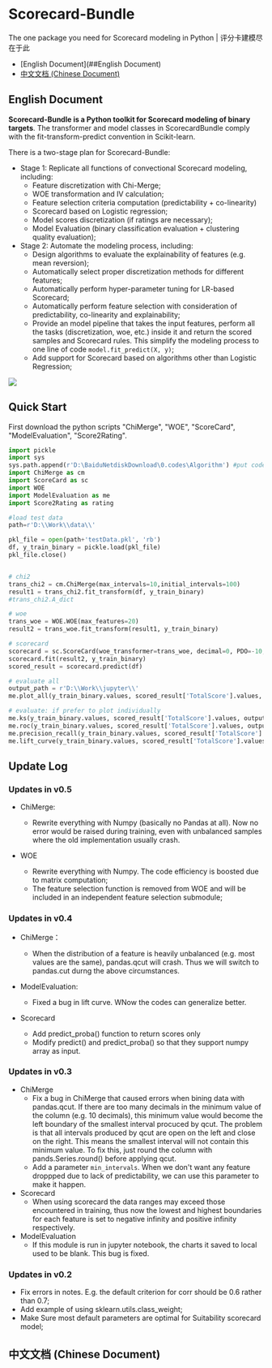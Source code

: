 # Scorecard-Bundle

The one package you need for Scorecard modeling in Python | 评分卡建模尽在于此

- [English Document](##English Document)
- [中文文档  (Chinese Document)](#中文文档  (Chinese Document))

## English Document

**Scorecard-Bundle is a Python toolkit for Scorecard modeling of binary targets**. The transformer and model classes in ScorecardBundle comply with the fit-transform-predict convention in Scikit-learn.

There is a two-stage plan for Scorecard-Bundle:

- Stage 1: Replicate all functions of convectional Scorecard modeling, including:
  - Feature discretization with Chi-Merge;
  - WOE transformation and IV calculation;
  - Feature selection criteria computation (predictability + co-linearity)
  - Scorecard based on Logistic regression;
  - Model scores discretization (if ratings are necessary);
  - Model Evaluation (binary classification evaluation + clustering quality evaluation);
- Stage 2: Automate the modeling process, including:
  - Design algorithms to evaluate the explainability of features (e.g. mean reversion);
  - Automatically select proper discretization methods for different features;
  - Automatically perform hyper-parameter tuning for LR-based Scorecard;
  - Automatically perform feature selection with consideration of predictability, co-linearity and explainability;
  - Provide an model pipeline that takes the input features, perform all the tasks (discretization, woe, etc.) inside it and return the scored samples and Scorecard rules. This simplify the modeling process to one line of code `model.fit_predict(X, y)`;
  - Add support for Scorecard based on algorithms other than Logistic Regression;

<img src="https://github.com/Lantianzz/ScorecardBundle/blob/master/pics/framework.svg">

## Quick Start

First download the python scripts "ChiMerge", "WOE", "ScoreCard",  "ModelEvaluation",  "Score2Rating".

~~~python
import pickle
import sys
sys.path.append(r'D:\BaiduNetdiskDownload\0.codes\Algorithm') #put codes in this location
import ChiMerge as cm
import ScoreCard as sc
import WOE
import ModelEvaluation as me
import Score2Rating as rating

#load test data
path=r'D:\\Work\\data\\'

pkl_file = open(path+'testData.pkl', 'rb')
df, y_train_binary = pickle.load(pkl_file)
pkl_file.close()


# chi2
trans_chi2 = cm.ChiMerge(max_intervals=10,initial_intervals=100)
result1 = trans_chi2.fit_transform(df, y_train_binary)
#trans_chi2.A_dict

# woe
trans_woe = WOE.WOE(max_features=20)
result2 = trans_woe.fit_transform(result1, y_train_binary)

# scorecard 
scorecard = sc.ScoreCard(woe_transformer=trans_woe, decimal=0, PDO=-10, basePoints=60)
scorecard.fit(result2, y_train_binary)
scored_result = scorecard.predict(df)

# evaluate all
output_path = r'D:\\Work\\jupyter\\'
me.plot_all(y_train_binary.values, scored_result['TotalScore'].values, output_path=output_path)

# evaluate: if prefer to plot individually
me.ks(y_train_binary.values, scored_result['TotalScore'].values, output_path=output_path) 
me.roc(y_train_binary.values, scored_result['TotalScore'].values, output_path=output_path) 
me.precision_recall(y_train_binary.values, scored_result['TotalScore'].values, output_path=output_path) 
me.lift_curve(y_train_binary.values, scored_result['TotalScore'].values, output_path=output_path)
~~~

## Update Log

### Updates in v0.5

- ChiMerge:
  - Rewrite everything with Numpy (basically no Pandas at all). Now no error would be raised during training, even with unbalanced samples where the old implementation usually crash.

- WOE
  - Rewrite everything with Numpy. The code efficiency is boosted due to matrix computation;
  - The feature selection function is removed from WOE and will be included in an independent feature selection submodule;

### Updates in v0.4

- ChiMerge：
  - When the distribution of a feature is heavily unbalanced (e.g. most values are the same), pandas.qcut will crash. Thus we will switch to pandas.cut durng the above circumstances.
- ModelEvaluation:
  - Fixed a bug in lift curve. WNow the codes can generalize better.

- Scorecard
  - Add predict_proba() function to return scores only
  - Modify predict() and predict_proba() so that they support numpy array as input.

### Updates in v0.3

- ChiMerge
  - Fix a bug in ChiMerge that caused errors when bining data with pandas.qcut. If there are too many decimals in the minimum value of the column (e.g. 10 decimals), this minimum value would become the left boundary of the smallest interval procuced by qcut. The problem is that all intervals produced by qcut  are open on the left and close on the right. This means the smallest interval will not contain this minimum value.  To fix this, just round the column with pands.Series.round() before applying qcut.
  - Add a parameter `min_intervals`. When we don't want any feature droppped due to lack of predictability, we can use this parameter to make it happen.
- Scorecard
  - When using scorecard the data ranges may exceed those encountered in training, thus now the lowest and highest boundaries for each feature is set to negative infinity and positive infinity respectively.
- ModelEvaluation
  - If this module is run in jupyter notebook, the charts it saved to local used to be blank. This bug is fixed.

### Updates in v0.2

- Fix errors in notes. E.g. the default criterion for corr should be 0.6 rather than 0.7;
- Add example of using sklearn.utils.class_weight;
- Make Sure most default parameters  are optimal for Suitability scorecard model; 



## 中文文档  (Chinese Document)